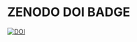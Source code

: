 # ZENODO DOI BADGE

[![DOI](https://zenodo.org/badge/722773583.svg)](https://zenodo.org/doi/10.5281/zenodo.10211927) 
